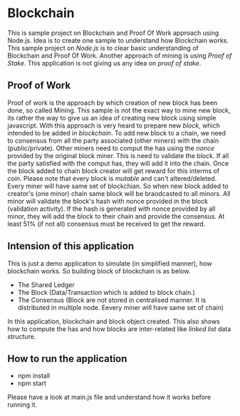 # Blockchain
This is sample project on Blockchain and Proof Of Work approach using Node.js. Idea is to create one sample to understand how Blockchain works. This sample project on _Node.js_ is to clear basic understanding of Blockchain and Proof Of Work. Another approach of mining is using _Proof of Stake_. This application is not giving us any idea on _proof of stake_.

## Proof of Work
Proof of work is the approach by which creation of new block has been done, so called Mining. This sample is not the exact way to mine new block, its rather the way to give us an idea of creating new block using simple javascript.
With this approach is very heard to prepare new *block*, which intended to be added in _blockchain_. To add new block to a chain, we need to consensus from all the party associated (other miners) with the chain (public/private). Other miners need to comput the has using the _nonce_ provided by the original block miner. This is need to validate the block. If all the party satisfied with the comput has, they will add it into the chain. Once the block added to chain block creator will get reward for this interms of _coin_. Please note that every block is _mutable_ and can't altered/deleted. Every miner will have same set of blockchian. So when new block added to creator's (one minor) chain same block will be braodcasted to all minors. All minor will validate the block's hash with nonce provided in the block (validation activity). If the hash is generated with nonce provided by all minor, they will add the block to their chain and provide the consensus. At least 51% (if not all) consensus must be received to get the reward.

## Intension of this application
This is just a demo application to simulate (in simplified manner), how blockchain works. So building block of blockchain is as below.
- The Shared Ledger
- The Block (Data/Transaction which is added to block chain.)
- The Consensus (Block are not stored in centralised manner. It is distributed in multiple node. Eevery miner will have same set of chain)

In this application, blockchain and block object created. This also shows how to compute the has and how blocks are inter-related like _linked list_ data structure.

## How to run the application
- npm install
- npm start

Please have a look at main.js file and understand how it works before running it.